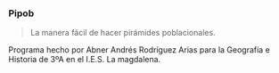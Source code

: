 ### Pipob

> La manera fácil de hacer pirámides poblacionales.

Programa hecho por Abner Andrés Rodríguez Arias para la Geografía e Historia de 3ºA en el I.E.S. La magdalena.
